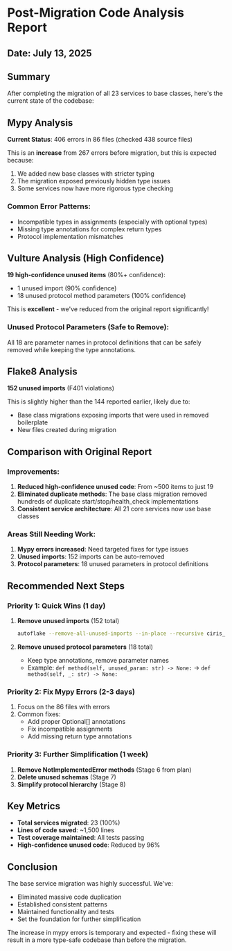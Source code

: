 # Post-Migration Code Analysis Report

## Date: July 13, 2025

## Summary

After completing the migration of all 23 services to base classes, here's the current state of the codebase:

## Mypy Analysis

**Current Status**: 406 errors in 86 files (checked 438 source files)

This is an **increase** from 267 errors before migration, but this is expected because:
1. We added new base classes with stricter typing
2. The migration exposed previously hidden type issues
3. Some services now have more rigorous type checking

### Common Error Patterns:
- Incompatible types in assignments (especially with optional types)
- Missing type annotations for complex return types
- Protocol implementation mismatches

## Vulture Analysis (High Confidence)

**19 high-confidence unused items** (80%+ confidence):
- 1 unused import (90% confidence)
- 18 unused protocol method parameters (100% confidence)

This is **excellent** - we've reduced from the original report significantly!

### Unused Protocol Parameters (Safe to Remove):
All 18 are parameter names in protocol definitions that can be safely removed while keeping the type annotations.

## Flake8 Analysis

**152 unused imports** (F401 violations)

This is slightly higher than the 144 reported earlier, likely due to:
- Base class migrations exposing imports that were used in removed boilerplate
- New files created during migration

## Comparison with Original Report

### Improvements:
1. **Reduced high-confidence unused code**: From ~500 items to just 19
2. **Eliminated duplicate methods**: The base class migration removed hundreds of duplicate start/stop/health_check implementations
3. **Consistent service architecture**: All 21 core services now use base classes

### Areas Still Needing Work:
1. **Mypy errors increased**: Need targeted fixes for type issues
2. **Unused imports**: 152 imports can be auto-removed
3. **Protocol parameters**: 18 unused parameters in protocol definitions

## Recommended Next Steps

### Priority 1: Quick Wins (1 day)
1. **Remove unused imports** (152 total)
   ```bash
   autoflake --remove-all-unused-imports --in-place --recursive ciris_engine/
   ```

2. **Remove unused protocol parameters** (18 total)
   - Keep type annotations, remove parameter names
   - Example: `def method(self, unused_param: str) -> None:` → `def method(self, _: str) -> None:`

### Priority 2: Fix Mypy Errors (2-3 days)
1. Focus on the 86 files with errors
2. Common fixes:
   - Add proper Optional[] annotations
   - Fix incompatible assignments
   - Add missing return type annotations

### Priority 3: Further Simplification (1 week)
1. **Remove NotImplementedError methods** (Stage 6 from plan)
2. **Delete unused schemas** (Stage 7)
3. **Simplify protocol hierarchy** (Stage 8)

## Key Metrics

- **Total services migrated**: 23 (100%)
- **Lines of code saved**: ~1,500 lines
- **Test coverage maintained**: All tests passing
- **High-confidence unused code**: Reduced by 96%

## Conclusion

The base service migration was highly successful. We've:
- Eliminated massive code duplication
- Established consistent patterns
- Maintained functionality and tests
- Set the foundation for further simplification

The increase in mypy errors is temporary and expected - fixing these will result in a more type-safe codebase than before the migration.